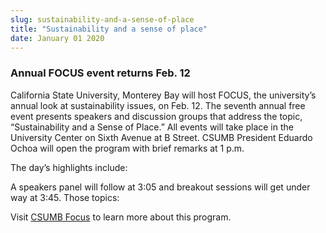 ```yaml
---
slug: sustainability-and-a-sense-of-place
title: "Sustainability and a sense of place"
date: January 01 2020
---
```


 
<h3>Annual FOCUS event returns Feb. 12</h3>
<p>
  California State University, Monterey Bay will host FOCUS, the university’s
  annual look at sustainability issues, on Feb. 12. The seventh annual free
  event presents speakers and discussion groups that address the topic,
  “Sustainability and a Sense of Place.” All events will take place in the
  University Center on Sixth Avenue at B Street. CSUMB President Eduardo Ochoa
  will open the program with brief remarks at 1 p.m.
</p>
<p>The day’s highlights include:</p>
<p>
  A speakers panel will follow at 3:05 and breakout sessions will get under way
  at 3:45. Those topics:
</p>
<p>
  Visit <a href="https://csumb.edu/focus">CSUMB Focus</a> to learn more about
  this program.
</p>
 
